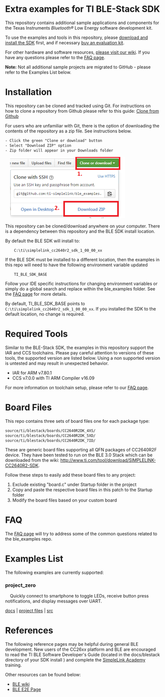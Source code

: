 Extra examples for TI BLE-Stack SDK
===================================

This repository contains additional sample applications and components for the Texas Instruments *Bluetooth&reg;* Low Energy software development kit.

To use the examples and tools in this repository, please [download and install the SDK](http://www.ti.com/ble-stack) first, and if necessary [buy an evaluation kit](http://www.ti.com/tool/launchxl-cc2640r2).

For other hardware and software resources, [please visit our wiki](http://www.ti.com/ble-wiki). If you have any questions please refer to the [FAQ page](docs/faq.md).

**Note:** Not all additional sample projects are migrated to GitHub - please refer to the Examples List below.

Installation
============

This repository can be cloned and tracked using Git. For instructions on how to clone a repository from Github please refer to this guide: [Clone from Github](https://help.github.com/articles/cloning-a-repository/)

For users who are unfamiliar with Git, there is the option of downloading the contents of the repository as a zip file. See instructions below.

    - Click the green "Clone or download" button
    - Select "Download ZIP" option
    - Zip folder will appear in your Downloads folder

&nbsp;&nbsp;&nbsp;&nbsp;![Download Github zip](docs/doc_resources/download_zip_github.png)

This repository can be cloned/download anywhere on your computer. There is a dependency between this repository and the BLE SDK install location.

By default the BLE SDK will install to:

        C:\ti\simplelink_cc2640r2_sdk_1_00_00_xx

If the BLE SDK must be installed to a different location, then the examples in this repo will need to have the following environment variable updated

        TI_BLE_SDK_BASE

Follow your IDE specific instructions for changing environment variables or simply do a global search and replace within the ble\_examples folder. See the [FAQ page](docs/faq.md) for more details.

By default, TI\_BLE\_SDK\_BASE points to `C:\ti\simplelink_cc2640r2_sdk_1_00_00_xx`. If you installed the SDK to the default location, no change is required.

Required Tools
==============

Similar to the BLE-Stack SDK, the examples in this repository support the IAR and CCS toolchains. Please pay careful attention to versions of these tools, the supported version are listed below. Using a non supported version is untested and may result in unexpected behavior.

 - IAR for ARM v7.80.1
 - CCS v7.0.0 with TI ARM Compiler v16.09

For more information on toolchain setup, please refer to our [FAQ page](docs/faq.md).

Board Files
===========

This repo contains three sets of board files one for each package type:

    source/ti/blestack/boards/CC2640R2DK_4XS/
    source/ti/blestack/boards/CC2640R2DK_5XD/
    source/ti/blestack/boards/CC2640R2DK_7ID/

These are generic board files supporting all QFN packages of CC2640R2F device.
They have been tested to run on the BLE 3.0 Stack which can be downloaded from
the wiki: http://www.ti.com/tool/download/SIMPLELINK-CC2640R2-SDK.

Follow these steps to easily add these board files to any project:
1. Exclude existing "board.c" under Startup folder in the project
2. Copy and paste the respective board files in this patch to the Startup folder
3. Modify the board files based on your custom board

FAQ
===

The [FAQ page](docs/faq.md) will try to address some of the common questions related to the ble_examples repo.

Examples List
=============

The following examples are currently supported:

### project_zero
&nbsp;&nbsp;&nbsp;&nbsp;Quickly connect to smartphone to toggle LEDs, receive
button press notifications, and display messages over UART.
&nbsp;&nbsp;&nbsp;&nbsp;

[docs](docs/project_zero.md) | [project files](examples/rtos/CC2640R2_LAUNCHXL/blestack/cc2640r2_project_zero/tirtos/ccs) | [src](examples/rtos/CC2640R2_LAUNCHXL/blestack/cc2640r2_project_zero/src)

References
==========

The following reference pages may be helpful during general BLE development. New users of the CC26xx platform and BLE are encouraged to read the TI BLE Software Developer's Guide (located in the docs/blestack directory of your SDK install ) and complete the [SimpleLink Academy](http://software-dl.ti.com/lprf/simplelink_academy/overview.html) training.

Other resources can be found below:

* [BLE wiki](http://www.ti.com/ble-wiki)
* [BLE E2E Page](www.ti.com/ble-forum)
